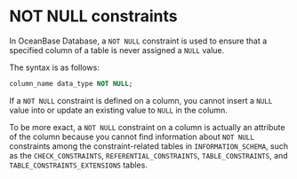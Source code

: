 # NOT NULL constraints

In OceanBase Database, a `NOT NULL` constraint is used to ensure that a specified column of a table is never assigned a `NULL` value.

The syntax is as follows:

```sql
column_name data_type NOT NULL;
```

If a `NOT NULL` constraint is defined on a column, you cannot insert a `NULL` value into or update an existing value to `NULL` in the column.

To be more exact, a `NOT NULL` constraint on a column is actually an attribute of the column because you cannot find information about `NOT NULL` constraints among the constraint-related tables in `INFORMATION_SCHEMA`, such as the `CHECK_CONSTRAINTS`, `REFERENTIAL_CONSTRAINTS`, `TABLE_CONSTRAINTS`, and `TABLE_CONSTRAINTS_EXTENSIONS` tables.

